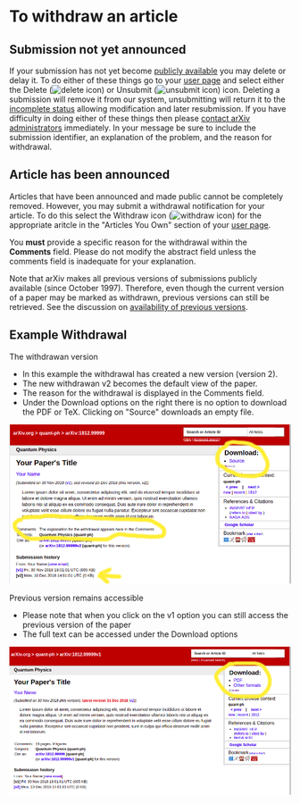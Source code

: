 To withdraw an article
======================

Submission not yet announced
----------------------------

If your submission has not yet become [publicly
available](submit#availability) you may delete or delay it. To do either
of these things go to your [user page](http://arxiv.org/user) and select
either the Delete (![delete icon](https://arxiv.org/images/delete.png)) or Unsubmit
(![unsubmit icon](https://arxiv.org/images/unsubmit.png)) icon. Deleting a submission
will remove it from our system, unsubmitting will return it to the
[incomplete status](submit_status#incomplete) allowing modification and
later resubmission. If you have difficulty in doing either of these
things then please [contact arXiv administrators](/help/contact)
immediately. In your message be sure to include the submission
identifier, an explanation of the problem, and the reason for
withdrawal.

Article has been announced
--------------------------

Articles that have been announced and made public cannot be completely
removed. However, you may submit a withdrawal notification for your
article. To do this select the Withdraw icon (![withdraw
icon](https://arxiv.org/images/withdraw.png)) for the appropriate aritcle in the
"Articles You Own" section of your [user page](http://arxiv.org/user).

You **must** provide a specific reason for the withdrawal within the
**Comments** field. Please do not modify the abstract field unless the
comments field is inadequate for your explanation.

Note that arXiv makes all previous versions of submissions publicly
available (since October 1997). Therefore, even though the current
version of a paper may be marked as withdrawn, previous versions can
still be retrieved. See the discussion on [availability of previous
versions](versions).

Example Withdrawal
--------------------------

The withdrawan version
- In this example the withdrawal has created a new version (version 2). 
- The new withdrawan v2 becomes the default view of the paper. 
- The reason for the withdrawal is displayed in the Comments field. 
- Under the Download options on the right there is no option to download the PDF or TeX. Clicking on "Source" downloads an empty file.

![withdarawal version 2](withdrawal-examplev2.png "withdarawal version 2")

Previous version remains accessible
- Please note that when you click on the v1 option you can still access the previous version of the paper
- The full text can be accessed under the Download options

![withdarawal version 1](withdrawal-examplev1.png "withdarawal version 1")
